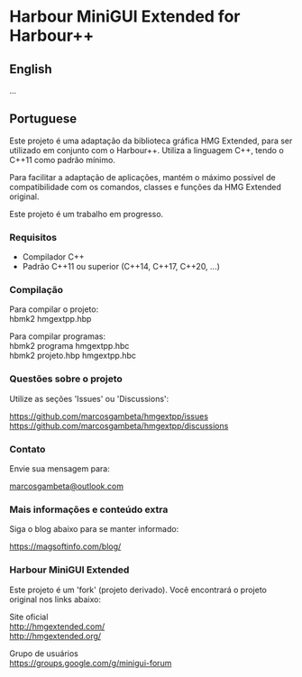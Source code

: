 # Harbour MiniGUI Extended for Harbour++

## English

...

## Portuguese

Este projeto é uma adaptação da biblioteca gráfica HMG Extended, para ser utilizado em
conjunto com o Harbour++. Utiliza a linguagem C++, tendo o C++11 como padrão mínimo.

Para facilitar a adaptação de aplicações, mantém o máximo possível de compatibilidade com
os comandos, classes e funções da HMG Extended original.

Este projeto é um trabalho em progresso.

### Requisitos
* Compilador C++
* Padrão C++11 ou superior (C++14, C++17, C++20, ...)

### Compilação

Para compilar o projeto:  
hbmk2 hmgextpp.hbp

Para compilar programas:  
hbmk2 programa hmgextpp.hbc  
hbmk2 projeto.hbp hmgextpp.hbc

### Questões sobre o projeto  

Utilize as seções 'Issues' ou 'Discussions':  

https://github.com/marcosgambeta/hmgextpp/issues  
https://github.com/marcosgambeta/hmgextpp/discussions  

### Contato

Envie sua mensagem para:

marcosgambeta@outlook.com

### Mais informações e conteúdo extra

Siga o blog abaixo para se manter informado:

https://magsoftinfo.com/blog/

### Harbour MiniGUI Extended

Este projeto é um 'fork' (projeto derivado). Você encontrará o projeto original nos links abaixo:  

Site oficial  
http://hmgextended.com/  
http://hmgextended.org/  

Grupo de usuários  
https://groups.google.com/g/minigui-forum  
